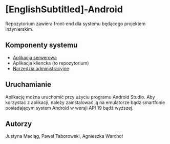 # [EnglishSubtitled]-Android

Repozytorium zawiera front-end dla systemu będącego projektem inżynierskim.

## Komponenty systemu
* [Aplikacja serwerowa](https://github.com/Peantab/EnglishSubtitled-Back-end)
* Aplikacja kliencka (to repozytorium)
* [Narzędzia administracyjne](https://github.com/Agnes5/EnglishSubtitled-AdminMenu)

## Uruchamianie
Aplikację można uruchomić przy użyciu programu Android Studio. Aby korzystać z aplikacji, należy zainstalować ją na emulatorze bądź smartfonie posiadającym system Android w wersji API 19 bądź wyższej.

## Autorzy
Justyna Maciąg, Paweł Taborowski, Agnieszka Warchoł
